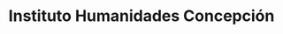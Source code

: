 ---
name: Instituto Humanidades
title: Instituto Humanidades Concepción
description: Instalamos toda la red de cámaras de vigilancia y portones eléctricos.
socialmedia:
  globe: 'http://www.ihc.cl/historia/'
image: https://i.imgur.com/Ac8kIKh.jpg
---